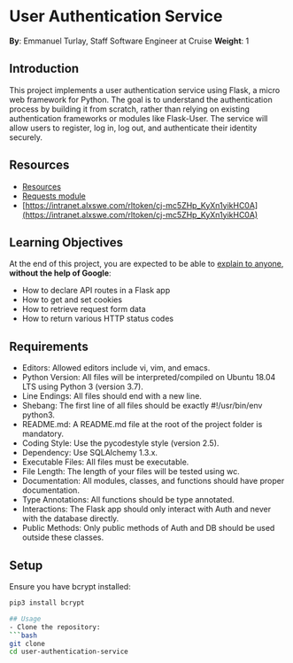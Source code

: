 # User Authentication Service
**By**: Emmanuel Turlay, Staff Software Engineer at Cruise
**Weight**: 1

## Introduction
This project implements a user authentication service using Flask, a micro web framework for Python. The goal is to understand the authentication process by building it from scratch, rather than relying on existing authentication frameworks or modules like Flask-User. The service will allow users to register, log in, log out, and authenticate their identity securely.

## Resources
- [Resources](https://intranet.alxswe.com/rltoken/lKExyvivrrW4eh0eI8UV6A)
- [Requests module](https://intranet.alxswe.com/rltoken/py7LuuD1u2MUwcaf8wnDzQ)
- [https://intranet.alxswe.com/rltoken/cj-mc5ZHp_KyXn1yikHC0A](https://intranet.alxswe.com/rltoken/cj-mc5ZHp_KyXn1yikHC0A)

## Learning Objectives
At the end of this project, you are expected to be able to [explain to anyone](https://intranet.alxswe.com/rltoken/oAqmZmipBdjCcfI5QqyFXA), **without the help of Google**:

- How to declare API routes in a Flask app
- How to get and set cookies
- How to retrieve request form data
- How to return various HTTP status codes

## Requirements
- Editors: Allowed editors include vi, vim, and emacs.
- Python Version: All files will be interpreted/compiled on Ubuntu 18.04 LTS using Python 3 (version 3.7).
- Line Endings: All files should end with a new line.
- Shebang: The first line of all files should be exactly #!/usr/bin/env python3.
- README.md: A README.md file at the root of the project folder is mandatory.
- Coding Style: Use the pycodestyle style (version 2.5).
- Dependency: Use SQLAlchemy 1.3.x.
- Executable Files: All files must be executable.
- File Length: The length of your files will be tested using wc.
- Documentation: All modules, classes, and functions should have proper documentation.
- Type Annotations: All functions should be type annotated.
- Interactions: The Flask app should only interact with Auth and never with the database directly.
- Public Methods: Only public methods of Auth and DB should be used outside these classes.

## Setup
Ensure you have bcrypt installed:
```bash
pip3 install bcrypt

## Usage
- Clone the repository:
```bash
git clone 
cd user-authentication-service

